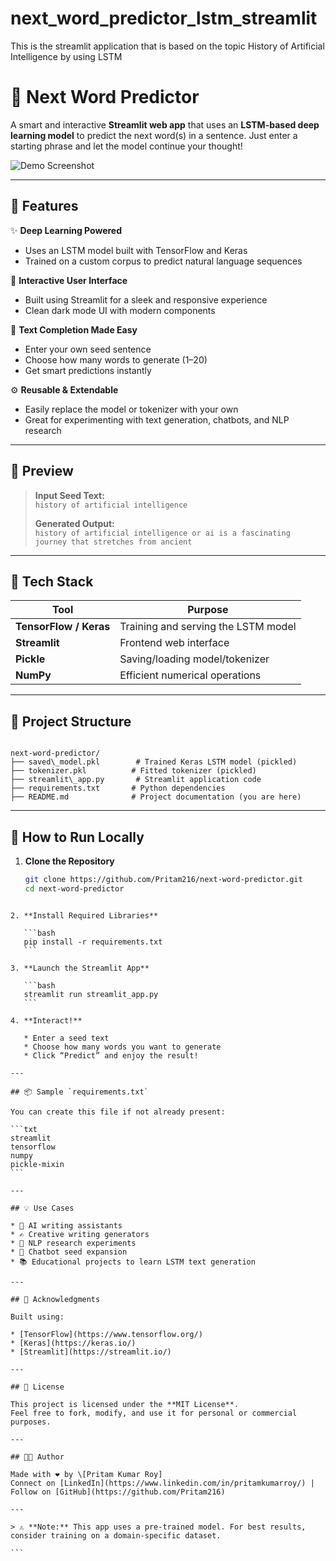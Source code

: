 # next_word_predictor_lstm_streamlit

This is the streamlit application that is based on the topic History of Artificial Intelligence by using LSTM

# 🧠 Next Word Predictor

A smart and interactive **Streamlit web app** that uses an **LSTM-based deep learning model** to predict the next word(s) in a sentence. Just enter a starting phrase and let the model continue your thought!

![Demo Screenshot](next_word_predictor_lstm_streamlit\image.png)

---

## 🌟 Features

✨ **Deep Learning Powered**

- Uses an LSTM model built with TensorFlow and Keras
- Trained on a custom corpus to predict natural language sequences

🎯 **Interactive User Interface**

- Built using Streamlit for a sleek and responsive experience
- Clean dark mode UI with modern components

📝 **Text Completion Made Easy**

- Enter your own seed sentence
- Choose how many words to generate (1–20)
- Get smart predictions instantly

⚙️ **Reusable & Extendable**

- Easily replace the model or tokenizer with your own
- Great for experimenting with text generation, chatbots, and NLP research

---

## 📸 Preview

> **Input Seed Text:**  
> `history of artificial intelligence`
>
> **Generated Output:**  
> `history of artificial intelligence or ai is a fascinating journey that stretches from ancient`

---

## 🧰 Tech Stack

| Tool                   | Purpose                             |
| ---------------------- | ----------------------------------- |
| **TensorFlow / Keras** | Training and serving the LSTM model |
| **Streamlit**          | Frontend web interface              |
| **Pickle**             | Saving/loading model/tokenizer      |
| **NumPy**              | Efficient numerical operations      |

---

## 📁 Project Structure

```

next-word-predictor/
├── saved\_model.pkl        # Trained Keras LSTM model (pickled)
├── tokenizer.pkl          # Fitted tokenizer (pickled)
├── streamlit\_app.py       # Streamlit application code
├── requirements.txt       # Python dependencies
├── README.md              # Project documentation (you are here)

```

---

## 🚀 How to Run Locally

1. **Clone the Repository**
   ```bash
   git clone https://github.com/Pritam216/next-word-predictor.git
   cd next-word-predictor
   ```

````

2. **Install Required Libraries**

   ```bash
   pip install -r requirements.txt
   ```

3. **Launch the Streamlit App**

   ```bash
   streamlit run streamlit_app.py
   ```

4. **Interact!**

   * Enter a seed text
   * Choose how many words you want to generate
   * Click “Predict” and enjoy the result!

---

## 📦 Sample `requirements.txt`

You can create this file if not already present:

```txt
streamlit
tensorflow
numpy
pickle-mixin
```

---

## 💡 Use Cases

* 🤖 AI writing assistants
* ✍️ Creative writing generators
* 🧠 NLP research experiments
* 💬 Chatbot seed expansion
* 📚 Educational projects to learn LSTM text generation

---

## 🙌 Acknowledgments

Built using:

* [TensorFlow](https://www.tensorflow.org/)
* [Keras](https://keras.io/)
* [Streamlit](https://streamlit.io/)

---

## 📃 License

This project is licensed under the **MIT License**.
Feel free to fork, modify, and use it for personal or commercial purposes.

---

## 👨‍💻 Author

Made with ❤️ by \[Pritam Kumar Roy]
Connect on [LinkedIn](https://www.linkedin.com/in/pritamkumarroy/) | Follow on [GitHub](https://github.com/Pritam216)

---

> ⚠️ **Note:** This app uses a pre-trained model. For best results, consider training on a domain-specific dataset.

```
````

